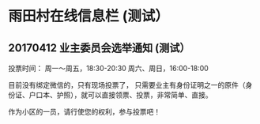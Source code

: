 # 雨田村在线信息栏             (测试）

## 20170412 业主委员会选举通知 (测试）

投票时间：
周一～周五，18:30-20:30
周六、周日，16:00-18:00

目前没有绑定微信的，只有现场投票了， 只需要业主有身份证明之一的原件（身份证、户口本、护照），就可以直接领票、投票，非常简单、直接。

作为小区的一员，请行使您的权利，参与投票吧！



